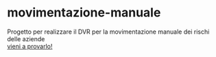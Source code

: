 # movimentazione-manuale
Progetto per realizzare il DVR per la movimentazione manuale dei rischi delle aziende<br>
[vieni a provarlo!](http://nasatti.altervista.org/mmc)
